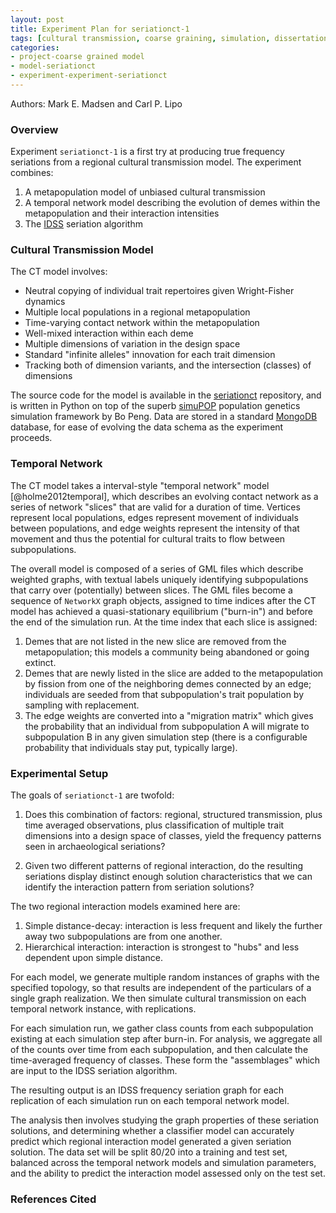 ```yaml
---
layout: post
title: Experiment Plan for seriationct-1
tags: [cultural transmission, coarse graining, simulation, dissertation, seriation]
categories: 
- project-coarse grained model
- model-seriationct
- experiment-experiment-seriationct
---
```


Authors:  Mark E. Madsen and Carl P. Lipo

### Overview ###

Experiment `seriationct-1` is a first try at producing true frequency seriations from a regional cultural transmission model.  The experiment combines:

1.  A metapopulation model of unbiased cultural transmission 
1.  A temporal network model describing the evolution of demes within the metapopulation and their interaction intensities
1.  The [IDSS](https://github.com/clipo/idss-seriation) seriation algorithm

### Cultural Transmission Model ###

The CT model involves:

* Neutral copying of individual trait repertoires given Wright-Fisher dynamics
* Multiple local populations in a regional metapopulation
* Time-varying contact network within the metapopulation
* Well-mixed interaction within each deme
* Multiple dimensions of variation in the design space
* Standard "infinite alleles" innovation for each trait dimension
* Tracking both of dimension variants, and the intersection (classes) of dimensions

The source code for the model is available in the [seriationct](https://github.com/mmadsen/seriationct) repository, and is written in Python on top of the superb [simuPOP](http://simupop.sourceforge.net/) population genetics simulation framework by Bo Peng.  Data are stored in a standard [MongoDB](http://www.mongodb.org/) database, for ease of evolving the data schema as the experiment proceeds.  

### Temporal Network ###

The CT model takes a interval-style "temporal network" model [@holme2012temporal], which describes an evolving contact network as a series of network "slices" that are valid for a duration of time.  Vertices represent local populations, edges represent movement of individuals between populations, and edge weights represent the intensity of that movement and thus the potential for cultural traits to flow between subpopulations.  

The overall model is composed of a series of GML files which describe weighted graphs, with textual labels uniquely identifying subpopulations that carry over (potentially) between slices.  The GML files become a sequence of `NetworkX` graph objects, assigned to time indices after the CT model has achieved a quasi-stationary equilibrium ("burn-in") and before the end of the simulation run.  At the time index that each slice is assigned:

1.  Demes that are not listed in the new slice are removed from the metapopulation; this models a community being abandoned or going extinct.  
1.  Demes that are newly listed in the slice are added to the metapopulation by fission from one of the neighboring demes connected by an edge; individuals are seeded from that subpopulation's trait population by sampling with replacement.  
1.  The edge weights are converted into a "migration matrix" which gives the probability that an individual from subpopulation A will migrate to subpopulation B in any given simulation step (there is a configurable probability that individuals stay put, typically large).

### Experimental Setup ###

The goals of `seriationct-1` are twofold:

1.  Does this combination of factors:  regional, structured transmission, plus time averaged observations, plus classification of multiple trait dimensions into a design space of classes, yield the frequency patterns seen in archaeological seriations?

1.  Given two different patterns of regional interaction, do the resulting seriations display distinct enough solution characteristics that we can identify the interaction pattern from seriation solutions?  

The two regional interaction models examined here are:

1.  Simple distance-decay:  interaction is less frequent and likely the further away two subpopulations are from one another.
2.  Hierarchical interaction:  interaction is strongest to "hubs" and less dependent upon simple distance.

For each model, we generate multiple random instances of graphs with the specified topology, so that results are independent of the particulars of a single graph realization.  We then simulate cultural transmission on each temporal network instance, with replications.  

For each simulation run, we gather class counts from each subpopulation existing at each simulation step after burn-in.  For analysis, we aggregate all of the counts over time from each subpopulation, and then calculate the time-averaged frequency of classes.  These form the "assemblages" which are input to the IDSS seriation algorithm.  

The resulting output is an IDSS frequency seriation graph for each replication of each simulation run on each temporal network model.  

The analysis then involves studying the graph properties of these seriation solutions, and determining whether a classifier model can accurately predict which regional interaction model generated a given seriation solution.  The data set will be split 80/20 into a training and test set, balanced across the temporal network models and simulation parameters, and the ability to predict the interaction model assessed only on the test set. 



### References Cited ###

